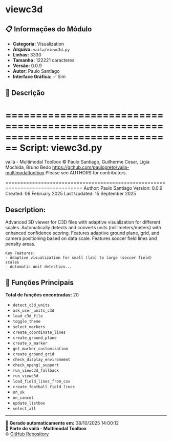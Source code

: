 # viewc3d

## 📋 Informações do Módulo

- **Categoria:** Visualization
- **Arquivo:** `vaila/viewc3d.py`
- **Linhas:** 3330
- **Tamanho:** 122221 caracteres
- **Versão:** 0.0.9
- **Autor:** Paulo Santiago
- **Interface Gráfica:** ✅ Sim

## 📖 Descrição


================================================================================
Script: viewc3d.py
================================================================================

vailá - Multimodal Toolbox
© Paulo Santiago, Guilherme Cesar, Ligia Mochida, Bruno Bedo
https://github.com/paulopreto/vaila-multimodaltoolbox
Please see AUTHORS for contributors.

================================================================================
Author: Paulo Santiago
Version: 0.0.9
Created: 06 February 2025
Last Updated: 15 September 2025

Description:
------------
Advanced 3D viewer for C3D files with adaptive visualization for different scales.
Automatically detects and converts units (millimeters/meters) with enhanced confidence scoring.
Features adaptive ground plane, grid, and camera positioning based on data scale.
Features soccer field lines and penalty areas.

    Key Features:
    - Adaptive visualization for small (lab) to large (soccer field) scales
    - Automatic unit detection...

## 🔧 Funções Principais

**Total de funções encontradas:** 20

- `detect_c3d_units`
- `ask_user_units_c3d`
- `load_c3d_file`
- `toggle_theme`
- `select_markers`
- `create_coordinate_lines`
- `create_ground_plane`
- `create_x_marker`
- `get_marker_customization`
- `create_ground_grid`
- `check_display_environment`
- `check_opengl_support`
- `run_viewc3d_fallback`
- `run_viewc3d`
- `load_field_lines_from_csv`
- `create_football_field_lines`
- `on_ok`
- `on_cancel`
- `update_listbox`
- `select_all`




---

📅 **Gerado automaticamente em:** 08/10/2025 14:00:12  
🔗 **Parte do vailá - Multimodal Toolbox**  
🌐 [GitHub Repository](https://github.com/vaila-multimodaltoolbox/vaila)
